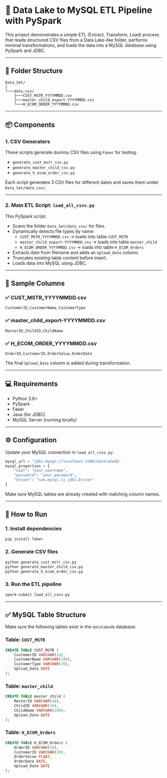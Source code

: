 # 📂 Data Lake to MySQL ETL Pipeline with PySpark

This project demonstrates a simple ETL (Extract, Transform, Load) process that reads structured CSV files from a Data Lake-like folder, performs minimal transformations, and loads the data into a MySQL database using PySpark and JDBC.

---

## 📁 Folder Structure

```
Data_Set/
│
└───data_csv/
    ├───CUST_MSTR_YYYYMMDD.csv
    ├───master_child_export-YYYYMMDD.csv
    └───H_ECOM_ORDER_YYYYMMDD.csv
```

---

## 📦 Components

### 1. **CSV Generators**

These scripts generate dummy CSV files using `Faker` for testing:

- `generate_cust_mstr_csv.py`  
- `generate_master_child_csv.py`  
- `generate_h_ecom_order_csv.py`

Each script generates 3 CSV files for different dates and saves them under `Data_Set/data_csv/`.

---

### 2. **Main ETL Script: `load_all_csvs.py`**

This PySpark script:

- Scans the folder `Data_Set/data_csv/` for files.
- Dynamically detects file types by name:
  - `CUST_MSTR_YYYYMMDD.csv` → loads into table `CUST_MSTR`
  - `master_child_export-YYYYMMDD.csv` → loads into table `master_child`
  - `H_ECOM_ORDER_YYYYMMDD.csv` → loads into table `H_ECOM_Orders`
- Extracts date from filename and adds an `Upload_Date` column.
- Truncates existing table content before insert.
- Loads data into MySQL using JDBC.

---

## 🧪 Sample Columns

### ✅ CUST_MSTR_YYYYMMDD.csv
```
CustomerID,CustomerName,CustomerType
```

### ✅ master_child_export-YYYYMMDD.csv
```
MasterID,ChildID,ChildName
```

### ✅ H_ECOM_ORDER_YYYYMMDD.csv
```
OrderID,CustomerID,OrderValue,OrderDate
```

The final `Upload_Date` column is added during transformation.

---

## 💻 Requirements

- Python 3.8+
- PySpark
- Faker
- Java (for JDBC)
- MySQL Server (running locally)

---

## ⚙️ Configuration

Update your MySQL connection in `load_all_csvs.py`:

```python
mysql_url = "jdbc:mysql://localhost:3306/datalakedb"
mysql_properties = {
    "user": "your_username",
    "password": "your_password",
    "driver": "com.mysql.cj.jdbc.Driver"
}
```

Make sure MySQL tables are already created with matching column names.

---

## 🚀 How to Run

### 1. Install dependencies
```bash
pip install faker
```

### 2. Generate CSV files
```bash
python generate_cust_mstr_csv.py
python generate_master_child_csv.py
python generate_h_ecom_order_csv.py
```

### 3. Run the ETL pipeline
```bash
spark-submit load_all_csvs.py
```

---

## ✅ MySQL Table Structure

Make sure the following tables exist in the `datalakedb` database:

### Table: `CUST_MSTR`
```sql
CREATE TABLE CUST_MSTR (
    CustomerID VARCHAR(10),
    CustomerName VARCHAR(100),
    CustomerType VARCHAR(20),
    Upload_Date DATE
);
```

### Table: `master_child`
```sql
CREATE TABLE master_child (
    MasterID VARCHAR(10),
    ChildID VARCHAR(10),
    ChildName VARCHAR(100),
    Upload_Date DATE
);
```

### Table: `H_ECOM_Orders`
```sql
CREATE TABLE H_ECOM_Orders (
    OrderID VARCHAR(10),
    CustomerID VARCHAR(10),
    OrderValue FLOAT,
    OrderDate DATE,
    Upload_Date DATE
);
```
